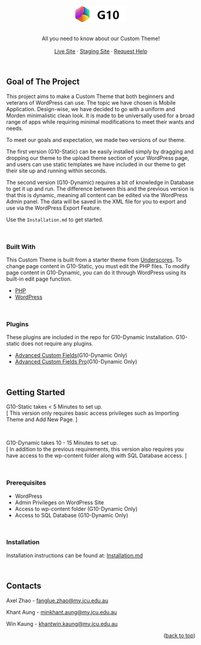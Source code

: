 <!-- PROJECT LOGO -->
<br />
<div align="center">
  <a href="https://github.com/othneildrew/Best-README-Template">
    <img src="https://github.com/cp3402-students/cp3402-2021-site-cp3402-2021-group10/blob/main/wp-content/themes/G10-Static/assets/img/black-logo.png">
  </a>
<br><br>
  <p align="center">
    All you need to know about our Custom Theme!
    <br /><br />
    <a href="https://www.g10live.com/">Live Site</a>
    ·
    <a href="http://g10staging.com/">Staging Site</a>
    ·
    <a href="mailto:fanglue.zhao@my.jcu.edu.au">Request Help</a>
  </p>
</div>

<br>

<!-- Goal of The Project -->
## Goal of The Project

This project aims to make a Custom Theme that both beginners and veterans of WordPress can use. The topic we have chosen is Mobile Application. Design-wise, we have decided to go with a uniform and Morden minimalistic clean look. It is made to be universally used for a broad range of apps while requiring minimal modifications to meet their wants and needs.

To meet our goals and expectation, we made two versions of our theme.

 The first version (G10-Static) can be easily installed simply by dragging and dropping our theme to the upload theme section of your WordPress page, and users can use static templates we have included in our theme to get their site up and running within seconds.

 The second version (G10-Dynamic) requires a bit of knowledge in Database to get it up and run. The difference between this and the previous version is that this is dynamic, meaning all content can be edited via the WordPress Admin panel. The data will be saved in the XML file for you to export and use via the WordPress Export Feature.
 
 

Use the `Installation.md` to get started. <br>

<br>

### Built With
This Custom Theme is built from a starter theme from [Underscores](https://underscores.me/). To change page content in G10-Static, you must edit the PHP files. To modify page content in G10-Dynamic, you can do it through WordPress using its built-in edit page function.
* [PHP](https://nextjs.org/)
* [WordPress](https://reactjs.org/)

<br>

### Plugins
These plugins are included in the repo for G10-Dynamic Installation. G10-static does not require any plugins.
* [Advanced Custom Fields](https://www.advancedcustomfields.com/)(G10-Dynamic Only)
* [Advanced Custom Fields Pro](https://www.advancedcustomfields.com/pro/)(G10-Dynamic Only)

<br>

<!-- GETTING STARTED -->
## Getting Started 

G10-Static takes < 5 Minutes to set up. <br>
[ This version only requires basic access privileges such as Importing Theme and Add New Page. ]

<br>

G10-Dynamic takes 10 - 15 Minutes to set up. <br>
[ In addition to the previous requirements, this version also requires you have access to the wp-content folder along with SQL Database access. ]

<br>

### Prerequisites

* WordPress
* Admin Privileges on WordPress Site
* Access to wp-content folder (G10-Dynamic Only)
* Access to SQL Database (G10-Dynamic Only)
<br>

### Installation

Installation instructions can be found at: [Installation.md](https://github.com/cp3402-students/cp3402-2021-site-cp3402-2021-group10/blob/main/Installation.md)

<br>


<!-- CONTACT -->
## Contacts

Axel Zhao - fanglue.zhao@my.jcu.edu.au

Khant Aung - minkhant.aung@my.jcu.edu.au

Win Kaung - khantwin.kaung@my.jcu.edu.au
<p align="right">(<a href="#top">back to top</a>)</p>



